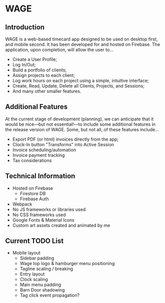 # WAGE

## Introduction

WAGE is a web-based timecard app designed to be used on desktop first, and mobile second. It has been developed for and hosted on Firebase. The application, upon completion, will allow the user to...

  * Create a User Profile;
  * Log In/Out;
  * Build a portfolio of clients;
  * Assign projects to each client;
  * Log work hours on each project using a simple, intuitive interface;
  * Create, Read, Update, Delete all Clients, Projects, and Sessions;
  * And many other smaller features.

## Additional Features

At the current stage of development (planning), we can anticipate that it would be nice—but not essential!—to include some additional features in the release version of WAGE. Some, but not all, of these features include...

  * Export PDF (or html) invoices directly from the app;
  * Clock-In button "Transforms" into Active Session
  * Invoice scheduling/automation
  * Invoice payment tracking
  * Tax considerations

## Technical Information

  * Hosted on Firebase
    * Firestore DB
    * Firebase Auth
  * Webpack
  * No JS frameworks or libraries used
  * No CSS frameworks used
  * Google Fonts & Material Icons
  * Custom art assets created and animated by me

## Current TODO List

  * Mobile layout
    * Sidebar padding
    * Wage top logo & hamburger menu positioning
    * Tagline scaling / breaking
    * Entry layout
    * Clock scaling
    * Main menu padding
    * Barn Door shadowing
    * Tag click event propagation?
